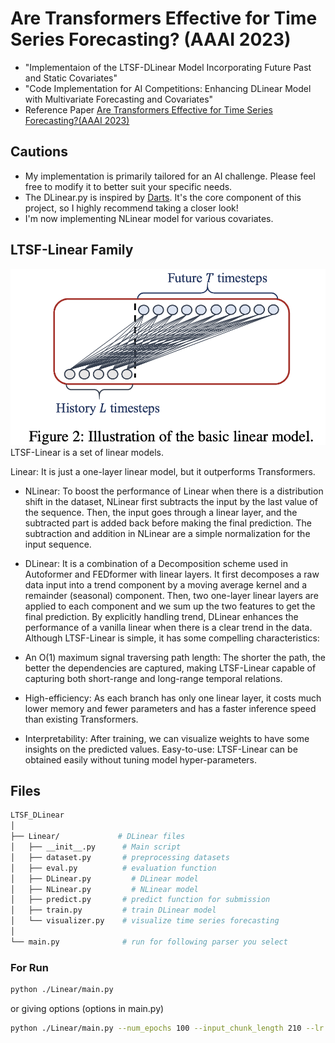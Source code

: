 # Are Transformers Effective for Time Series Forecasting? (AAAI 2023)
- "Implementaion of the LTSF-DLinear Model Incorporating Future Past and Static Covariates"
- "Code Implementation for AI Competitions: Enhancing DLinear Model with Multivariate Forecasting and Covariates"
- Reference Paper [Are Transformers Effective for Time Series Forecasting?(AAAI 2023)](https://arxiv.org/pdf/2205.13504.pdf)
  
## Cautions  
- My implementation is primarily tailored for an AI challenge. Please feel free to modify it to better suit your specific needs.  
- The DLinear.py is inspired by [Darts](https://unit8co.github.io/darts/). It's the core component of this project, so I highly recommend taking a closer look!  
- I'm now implementing NLinear model for various covariates.  
  
## LTSF-Linear Family
![image](./pics/Linear.png)
LTSF-Linear is a set of linear models.
  
Linear: It is just a one-layer linear model, but it outperforms Transformers.
* NLinear: To boost the performance of Linear when there is a distribution shift in the dataset, NLinear first subtracts the input by the last value of the sequence. Then, the input goes through a linear layer, and the subtracted part is added back before making the final prediction. The subtraction and addition in NLinear are a simple normalization for the input sequence.
* DLinear: It is a combination of a Decomposition scheme used in Autoformer and FEDformer with linear layers. It first decomposes a raw data input into a trend component by a moving average kernel and a remainder (seasonal) component. Then, two one-layer linear layers are applied to each component and we sum up the two features to get the final prediction. By explicitly handling trend, DLinear enhances the performance of a vanilla linear when there is a clear trend in the data.
Although LTSF-Linear is simple, it has some compelling characteristics:

* An O(1) maximum signal traversing path length: The shorter the path, the better the dependencies are captured, making LTSF-Linear capable of capturing both short-range and long-range temporal relations.
* High-efficiency: As each branch has only one linear layer, it costs much lower memory and fewer parameters and has a faster inference speed than existing Transformers.
* Interpretability: After training, we can visualize weights to have some insights on the predicted values.
Easy-to-use: LTSF-Linear can be obtained easily without tuning model hyper-parameters.

## Files  
```bash
LTSF_DLinear  
│  
├── Linear/             # DLinear files  
│   ├── __init__.py      # Main script  
│   ├── dataset.py       # preprocessing datasets  
│   ├── eval.py          # evaluation function  
│   ├── DLinear.py         # DLinear model  
│   ├── NLinear.py         # NLinear model  
│   ├── predict.py       # predict function for submission  
│   ├── train.py         # train DLinear model  
│   └── visualizer.py    # visualize time series forecasting  
│  
└── main.py              # run for following parser you select
```
### For Run
```bash
python ./Linear/main.py
```
or giving options (options in main.py)  
```bash
python ./Linear/main.py --num_epochs 100 --input_chunk_length 210 --lr 1e-4
```

